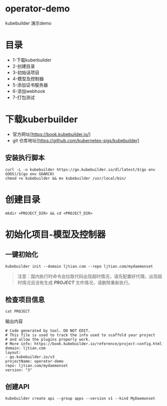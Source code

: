 # operator-demo
kubebuilder 演示demo

# 目录
- 1-下载kuberbuilder
- 2-创建目录
- 3-初始话项目
- 4-模型及控制器
- 5-添加证书服务器
- 6-添加webhook
- 7-打包测试

# 下载kuberbuilder
- 官方网址[https://book.kubebuilder.io/]
- git 仓库地址[https://github.com/kubernetes-sigs/kubebuilder]
## 安装执行脚本

```shell
curl -L -o kubebuilder https://go.kubebuilder.io/dl/latest/$(go env GOOS)/$(go env GOARCH)
chmod +x kubebuilder && mv kubebuilder /usr/local/bin/
```

# 创建目录
```shell
mkdir <PROJECT_DIR> && cd <PROJECT_DIR>
```

# 初始化项目-模型及控制器

## 一键初始化
```shell
kubebuilder init --domain ljtian.com --repo ljtian.com/mydaemonset
```
> 注意：国内执行时命令会拉取代码出现超时情况，请先配置好代理。出现超时情况且没有生成 ***PROJECT*** 文件情况，请删除重新执行。

## 检查项目信息
```shell
cat PROJECT
```
输出内容
```shell
# Code generated by tool. DO NOT EDIT.
# This file is used to track the info used to scaffold your project
# and allow the plugins properly work.
# More info: https://book.kubebuilder.io/reference/project-config.html
domain: ljtian.com
layout:
- go.kubebuilder.io/v3
projectName: operator-demo
repo: ljtian.com/mydaemonset
version: "3"

```

## 创建API
```shell
kubebuilder create api --group apps --version v1 --kind MyDaemonset
```